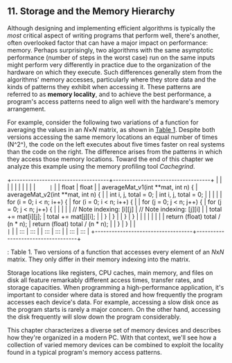 


## 11. Storage and the Memory Hierarchy 

Although designing and implementing efficient algorithms is typically
the *most* critical aspect of writing programs that perform well,
there's another, often overlooked factor that can have a major impact on
performance: memory. Perhaps surprisingly, two algorithms with the same
asymptotic performance (number of steps in the worst case) run on the
same inputs might perform very differently in practice due to the
organization of the hardware on which they execute. Such differences
generally stem from the algorithms\' memory accesses, particularly where
they store data and the kinds of patterns they exhibit when accessing
it. These patterns are referred to as **memory locality**, and to
achieve the best performance, a program's access patterns need to align
well with the hardware's memory arrangement.


For example, consider the following two variations of a function for
averaging the values in an *N*×*N* matrix, as shown in [Table
1](#TabMatrixVersions). Despite both versions accessing the same memory
locations an equal number of times (N^2^), the code on the left executes
about five times faster on real systems than the code on the right. The
difference arises from the patterns in which they access those memory
locations. Toward the end of this chapter we analyze this example using
the memory profiling tool *Cachegrind*.


+-----------------------------------+-----------------------------------+
|                        |                        |
|                   |                   |
|                        |                        |
| ```     | ```     |
| float                             | float                             |
| averageMat_v1(int **mat, int n) { | averageMat_v2(int **mat, int n) { |
|     int i, j, total = 0;          |     int i, j, total = 0;          |
|                                   |                                   |
|     for (i = 0; i < n; i++) {     |     for (i = 0; i < n; i++) {     |
|         for (j = 0; j < n; j++) { |         for (j = 0; j < n; j++) { |
|                                   |                                   |
|          // Note indexing: [i][j] |          // Note indexing: [j][i] |
|             total += mat[i][j];   |             total += mat[j][i];   |
|         }                         |         }                         |
|     }                             |     }                             |
|                                   |                                   |
|                                   |                                   |
|   return (float) total / (n * n); |   return (float) total / (n * n); |
| }                                 | }                                 |
| ```                               | ```                               |
| :::                               | :::                               |
| :::                               | :::                               |
| :::                               | :::                               |
+-----------------------------------+-----------------------------------+

: Table 1. Two versions of a function that accesses every element of an
*N*x*N* matrix. They only differ in their memory indexing into the
matrix.

Storage locations like registers, CPU caches, main memory, and files on
disk all feature remarkably different access times, transfer rates, and
storage capacities. When programming a high-performance application,
it's important to consider where data is stored and how frequently the
program accesses each device's data. For example, accessing a slow disk
once as the program starts is rarely a major concern. On the other hand,
accessing the disk frequently will slow down the program considerably.


This chapter characterizes a diverse set of memory devices and describes
how they're organized in a modern PC. With that context, we'll see how a
collection of varied memory devices can be combined to exploit the
locality found in a typical program's memory access patterns.





